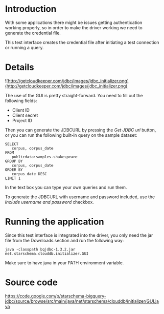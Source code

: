 # Introduction #

With some applications there might be issues getting authentication working properly, so in order to make the driver working we need to generate the credential file.

This test interface creates the credential file after initiating a test connection or running a query.

# Details #

![http://getcloudkeeper.com/jdbc/images/jdbc_initializer.png](http://getcloudkeeper.com/jdbc/images/jdbc_initializer.png)

The use of the GUI is pretty straight-forward.
You need to fill out the following fields:
  * Client ID
  * Client secret
  * Project ID

Then you can generate the JDBCURL by pressing the _Get JDBC url_ button, or you can run the following built-in query on the sample dataset:


```
SELECT 
   corpus, corpus_date 
FROM 
   publicdata:samples.shakespeare 
GROUP BY 
   corpus, corpus_date 
ORDER BY 
   corpus_date DESC 
LIMIT 1
```

In the text box you can type your own queries and run them.

To generate the JDBCURL with username and password included, use the _Include username and password_ checkbox.

# Running the application #

Since this test interface is integrated into the driver, you only need the jar file from the Downloads section and run the following way:

```
java -classpath bqjdbc-1.3.2.jar net.starschema.clouddb.initializer.GUI
```

Make sure to have java in your PATH environment variable.

# Source code #
https://code.google.com/p/starschema-bigquery-jdbc/source/browse/src/main/java/net/starschema/clouddb/initializer/GUI.java
